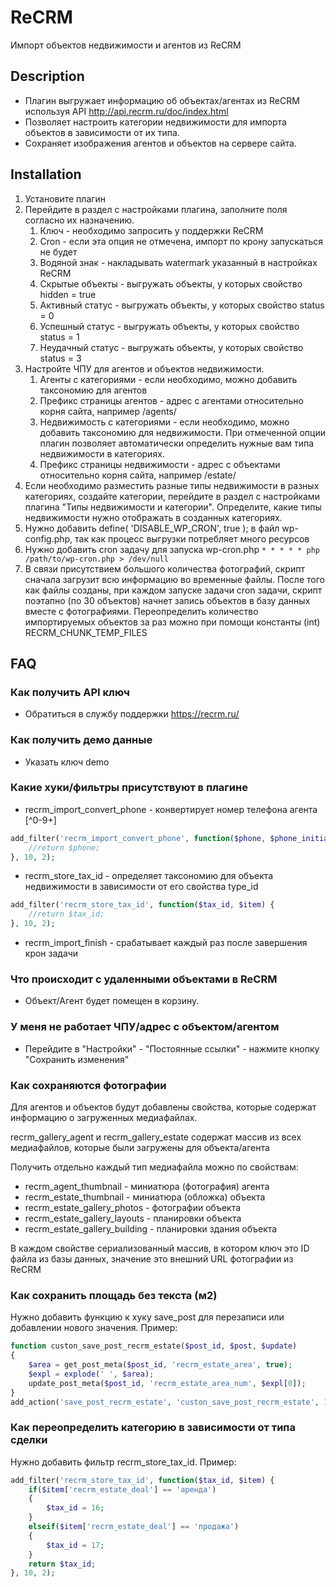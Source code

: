 # ReCRM #
Импорт объектов недвижимости и агентов из ReCRM

## Description ##
* Плагин выгружает информацию об объектах/агентах из ReCRM используя API http://api.recrm.ru/doc/index.html
* Позволяет настроить категории недвижимости для импорта объектов в зависимости от их типа.
* Сохраняет изображения агентов и объектов на сервере сайта.

## Installation ##
1. Установите плагин
2. Перейдите в раздел с настройками плагина, заполните поля согласно их назначению.
    1. Ключ - необходимо запросить у поддержки ReCRM
    2. Cron - если эта опция не отмечена, импорт по крону запускаться не будет
    3. Водяной знак - накладывать watermark указанный в настройках ReCRM
    4. Скрытые объекты - выгружать объекты, у которых свойство hidden = true
    5. Активный статус - выгружать объекты, у которых свойство status = 0
    6. Успешный статус - выгружать объекты, у которых свойство status = 1
    7. Неудачный статус - выгружать объекты, у которых свойство status = 3
3. Настройте ЧПУ для агентов и объектов недвижимости.
    1. Агенты с категориями - если необходимо, можно добавить таксономию для агентов
    2. Префикс страницы агентов - адрес с агентами относительно корня сайта, например /agents/
    3. Недвижимость с категориями - если необходимо, можно добавить таксономию для недвижимости. При отмеченной опции плагин позволяет автоматически определить нужные вам типа недвижимости в категориях.
    4. Префикс страницы недвижимости - адрес с объектами относительно корня сайта, например /estate/
4. Если необходимо разместить разные типы недвижимости в разных категориях, создайте категории, перейдите в раздел с настройками плагина "Типы недвижимости и категории". Определите, какие типы недвижимости нужно отображать в созданных категориях.
5. Нужно добавить define( 'DISABLE_WP_CRON', true ); в файл wp-config.php, так как процесс выгрузки потребляет много ресурсов
6. Нужно добавить cron задачу для запуска wp-cron.php
``` * * * * * php /path/to/wp-cron.php > /dev/null ```
7. В связи присутствием большого количества фотографий, скрипт сначала загрузит всю информацию во временные файлы. После того как файлы созданы, при каждом запуске задачи cron задачи, скрипт поэтапно (по 30 объектов) начнет запись объектов в базу данных вместе с фотографиями.
Переопределить количество импортируемых объектов за раз можно при помощи константы (int) RECRM_CHUNK_TEMP_FILES

## FAQ ##

### Как получить API ключ ###

* Обратиться в службу поддержки https://recrm.ru/

### Как получить демо данные ###

* Указать ключ demo

### Какие хуки/фильтры присутствуют в плагине ###

* recrm_import_convert_phone - конвертирует номер телефона агента [^0-9+]

```php
add_filter('recrm_import_convert_phone', function($phone, $phone_initial) {
    //return $phone;
}, 10, 2);
```

* recrm_store_tax_id - определяет таксономию для объекта недвижимости в зависимости от его свойства type_id

```php
add_filter('recrm_store_tax_id', function($tax_id, $item) {
    //return $tax_id;
}, 10, 2);
```

* recrm_import_finish - срабатывает каждый раз после завершения крон задачи

### Что происходит с удаленными объектами в ReCRM ###
* Объект/Агент будет помещен в корзину.

### У меня не работает ЧПУ/адрес с объектом/агентом ###
* Перейдите в "Настройки" - "Постоянные ссылки" - нажмите кнопку "Сохранить изменения"

### Как сохраняются фотографии ###
Для агентов и объектов будут добавлены свойства, которые содержат информацию о загруженных медиафайлах.

recrm_gallery_agent и recrm_gallery_estate содержат массив из всех медиафайлов, которые были загружены для объекта/агента

Получить отдельно каждый тип медиафайла можно по свойствам:
* recrm_agent_thumbnail - миниатюра (фотография) агента
* recrm_estate_thumbnail - миниатюра (обложка) объекта
* recrm_estate_gallery_photos - фотографии объекта
* recrm_estate_gallery_layouts - планировки объекта
* recrm_estate_gallery_building - планировки здания объекта

В каждом свойстве сериализованный массив, в котором ключ это ID файла из базы данных, значение это внешний URL фотографии из ReCRM

### Как сохранить площадь без текста (м2) ###
Нужно добавить функцию к хуку save_post для перезаписи или добавлении нового значения. Пример:

```php
function custon_save_post_recrm_estate($post_id, $post, $update)
{
    $area = get_post_meta($post_id, 'recrm_estate_area', true);
    $expl = explode(' ', $area);
    update_post_meta($post_id, 'recrm_estate_area_num', $expl[0]);
}
add_action('save_post_recrm_estate', 'custon_save_post_recrm_estate', 10, 3);
```

### Как переопределить категорию в зависимости от типа сделки ###
Нужно добавить фильтр recrm_store_tax_id. Пример:

```php
add_filter('recrm_store_tax_id', function($tax_id, $item) {
    if($item['recrm_estate_deal'] == 'аренда')
    {
        $tax_id = 16;
    }
    elseif($item['recrm_estate_deal'] == 'продажа')
    {
        $tax_id = 17;
    }
    return $tax_id;
}, 10, 2);
```